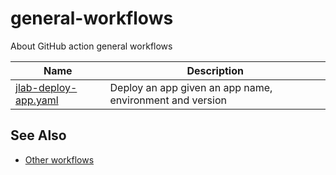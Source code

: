 # general-workflows
About GitHub action general workflows

| Name                                                                                                                       | Description                      |
|----------------------------------------------------------------------------------------------------------------------------|----------------------------------|
| [jlab-deploy-app.yaml](https://github.com/JeffersonLab/general-workflows/blob/main/.github/workflows/jlab-deploy-app.yaml) | Deploy an app given an app name, environment and version |

## See Also
- [Other workflows](https://github.com/search?q=org%3Ajeffersonlab+topic%3Agh-action-workflow&type=repositories)
